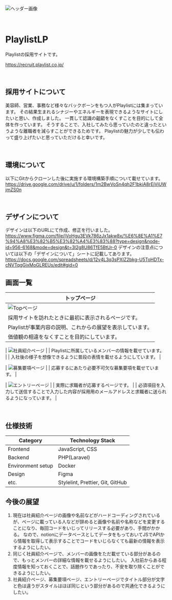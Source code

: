 ![ヘッダー画像](/docs/img/ogimage.jpg)

<br />

# PlaylistLP

Playlistの採用サイトです。

https://recruit.playlist.co.jp/

<br />

## 採用サイトについて
美容師、営業、事務など様々なバックボーンをもつ人がPlaylistには集まっています。
その結果生まれるシナジーやエネルギーを表現できるようなサイトにしたいと思い、作成しました。
一貫して認識の齟齬をなくすことを目的にして全体を作っています。
そうすることで、入社してみたら思っていたのと違ったというような離職者を減らすことができるためです。
Playlistの魅力が少しでも伝わって盛り上げたいと思っていただけると幸いです。

<br />

## 環境について
以下にGitからクローンした後に実施する環境構築手順について載せています。
https://drive.google.com/drive/u/1/folders/1m2BwVoSn4qh2F1bkiA8rEjVjUWjmZS0n

<br />

## デザインについて
デザインは以下のURLにて作成、修正を行いました。
https://www.figma.com/file/jVoHgu3EVk786zJx1akw8x/%E6%8E%A1%E7%94%A8%E3%82%B5%E3%82%A4%E3%83%88?type=design&node-id=956-6168&mode=design&t=3l2g8U86TfE5BtUr-0
デザインの注意点については以下の「デザインについて」シートに記載してあります。
https://docs.google.com/spreadsheets/d/12v4L3q3sPXIZ2bkg-U5ToHDTx-cNVTqgGixMoGLREUs/edit#gid=0

## 画面一覧
| トップページ |
| ---- |
| ![Topページ](/docs/img/TOP-PC.png) |
| 採用サイトを訪れたときに最初に表示されるページです。|
| Playlistが事業内容の説明、これからの展望を表示しています。 |
| 価値観の相違をなくすことを目的にしています。 |

| ![社員紹介ページ](/docs/img/MENBER-PC.png) |
| Playlistに所属しているメンバーの情報を載せています。 |
| 入社後の様子を想像できるように普段の表情を載せるようにしています。 |

| ![募集要項ページ](/docs/img/REQUIREMENTS-PC.png) |
| 応募するにあたり必要不可欠な募集要項を載せています。 |

| ![エントリーページ](/docs/img/ENTRY-PC.png) |
| 実際に求職者が応募するページです。 |
| 必須項目を入力して送信することで入力した内容が採用用のメールアドレスと求職者に送られるようになっています。 |

<br />

## 仕様技術

| Category          | Technology Stack                                     |
| ----------------- | --------------------------------------------------   |
| Frontend          | JavaScript, CSS                                      |
| Backend           | PHP(Laravel)                                         |
| Environment setup | Docker                                               |
| Design            | Figma                                                |
| etc.              | Stylelint, Prettier, Git, GitHub                     |

## 今後の展望

1. 現在は社員紹介ページの画像や名前などがハードコーディングされているが、ページに載っている人などが辞めると画像や名前や名称などを変更することになり、毎回コードをいじってリリースする必要があり、手間がかかる。
なので、notionにデータベースとしてデータをもっておいてJSでAPIから情報を取得して表示することでコードをいじらなくても最新の情報を表示するようにしたい。
2. 同じく社員紹介ページで、メンバーの画像をただ載せている部分があるので、もっとメンバーの詳細な情報を載せるようにしたい。
入社前からある程度情報を知っておくことで、話題作りであったり、不安を取り除くことができるようにしたい。
3. 社員紹介ページ、募集要項ページ、エントリーページでタイトル部分が文字と色は違うがスタイルはほぼ同じという部分があるので共通化できるようにしたい。
